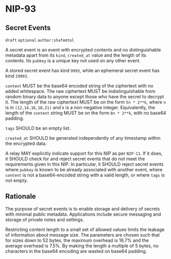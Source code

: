 NIP-93
======

Secret Events
-------------
`draft` `optional` `author:shafemtol`

A secret event is an event with encrypted contents and no distinguishable
metadata apart from its `kind`, `created_at` value and the length of its
contents. Its `pubkey` is a unique key not used on any other event.

A stored secret event has kind `9993`, while an ephemeral secret event has kind
`29993`.

`content` MUST be the base64 encoded string of the ciphertext with no added
whitespace. The raw ciphertext MUST be indistinguishable from random binary data
to anyone except those who have the secret to decrypt it. The length of the raw
ciphertext MUST be on the form `5n * 2**k`, where `n` is in `(12,14,16,18,21)`
and `k` is a non-negative integer. Equivalently, the length of the `content`
string MUST be on the form `8n * 2**k`, with no base64 padding.

`tags` SHOULD be an empty list.

`created_at` SHOULD be generated independently of any timestamp within the
encrypted data.

A relay MAY explicitly indicate support for this NIP as per `NIP-11`. If it
does, it SHOULD check for and reject secret events that do not meet the
requirements given in this NIP. In particular, it SHOULD reject secret events
where `pubkey` is known to be already associated with another event, where
`content` is not a base64-encoded string with a valid length, or where `tags` is
not empty.


Rationale
---------

The purpose of secret events is to enable storage and delivery of secrets with
minimal public metadata. Applications include secure messaging and storage of
private notes and settings.

Restricting content length to a small set of allowed values limits the leakage
of information about message size. The parameters are chosen such that for sizes
down to 52 bytes, the maximum overhead is 16.7% and the average overhead is
7.5%. By making the length a multiple of 5 bytes, no characters in the base64
encoding are wasted on base64 padding.
